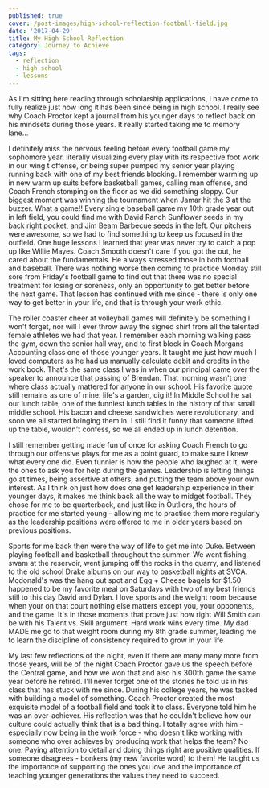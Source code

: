 ```yaml
---
published: true
cover: /post-images/high-school-reflection-football-field.jpg
date: '2017-04-29'
title: My High School Reflection
category: Journey to Achieve
tags:
  - reflection
  - high school
  - lessons
---
```


As I'm sitting here reading through scholarship applications, I have come to fully realize just how long it has been since being in high school. I really see why Coach Proctor kept a journal from his younger days to reflect back on his mindsets during those years. It really started taking me to memory lane...

I definitely miss the nervous feeling before every football game my sophomore year, literally visualizing every play with its respective foot work in our wing t offense, or being super pumped my senior year playing running back with one of my best friends blocking. I remember warming up in new warm up suits before basketball games, calling man offense, and Coach French stomping on the floor as we did something sloppy. Our biggest moment was winning the tournament when Jamar hit the 3 at the buzzer. What a game!! Every single baseball game my 10th grade year out in left field, you could find me with David Ranch Sunflower seeds in my back right pocket, and Jim Beam Barbecue seeds in the left. Our pitchers were awesome, so we had to find something to keep us focused in the outfield. One huge lessons I learned that year was never try to catch a pop up like Willie Mayes. Coach Smooth doesn't care if you got the out, he cared about the fundamentals. He always stressed those in both football and baseball. There was nothing worse then coming to practice Monday still sore from Friday's football game to find out that there was no special treatment for losing or soreness, only an opportunity to get better before the next game. That lesson has continued with me since - there is only one way to get better in your life, and that is through your work ethic.

The roller coaster cheer at volleyball games will definitely be something I won't forget, nor will I ever throw away the signed shirt from all the talented female athletes we had that year. I remember each morning walking pass the gym, down the senior hall way, and to first block in Coach Morgans Accounting class one of those younger years. It taught me just how much I loved computers as he had us manually calculate debit and credits in the work book. That's the same class I was in when our principal came over the speaker to announce that passing of Brendan. That morning wasn't one where class actually mattered for anyone in our school. His favorite quote still remains as one of mine: life's a garden, dig it! In Middle School he sat our lunch table, one of the funniest lunch tables in the history of that small middle school. His bacon and cheese sandwiches were revolutionary, and soon we all started bringing them in. I still find it funny that someone lifted up the table, wouldn't confess, so we all ended up in lunch detention.

I still remember getting made fun of once for asking Coach French to go through our offensive plays for me as a point guard, to make sure I knew what every one did. Even funnier is how the people who laughed at it, were the ones to ask you for help during the games. Leadership is letting things go at times, being assertive at others, and putting the team above your own interest. As I think on just how does one get leadership experience in their younger days, it makes me think back all the way to midget football. They chose for me to be quarterback, and just like in Outliers, the hours of practice for me started young - allowing me to practice them more regularly as the leadership positions were offered to me in older years based on previous positions.

Sports for me back then were the way of life to get me into Duke. Between playing football and basketball throughout the summer. We went fishing, swam at the reservoir, went jumping off the rocks in the quarry, and listened to the old school Drake albums on our way to basketball nights at SVCA. Mcdonald's was the hang out spot and Egg + Cheese bagels for \$1.50 happened to be my favorite meal on Saturdays with two of my best friends still to this day David and Dylan. I love sports and the weight room because when your on that court nothing else matters except you, your opponents, and the game. It's in those moments that prove just how right Will Smith can be with his Talent vs. Skill argument. Hard work wins every time. My dad MADE me go to that weight room during my 8th grade summer, leading me to learn the discipline of consistency required to grow in your life

My last few reflections of the night, even if there are many many more from those years, will be of the night Coach Proctor gave us the speech before the Central game, and how we won that and also his 300th game the same year before he retired. I'll never forget one of the stories he told us in his class that has stuck with me since. During his college years, he was tasked with building a model of something. Coach Proctor created the most exquisite model of a football field and took it to class. Everyone told him he was an over-achiever. His reflection was that he couldn't believe how our culture could actually think that is a bad thing. I totally agree with him - especially now being in the work force - who doesn't like working with someone who over achieves by producing work that helps the team? No one. Paying attention to detail and doing things right are positive qualities. If someone disagrees - bonkers (my new favorite word) to them! He taught us the importance of supporting the ones you love and the importance of teaching younger generations the values they need to succeed.
